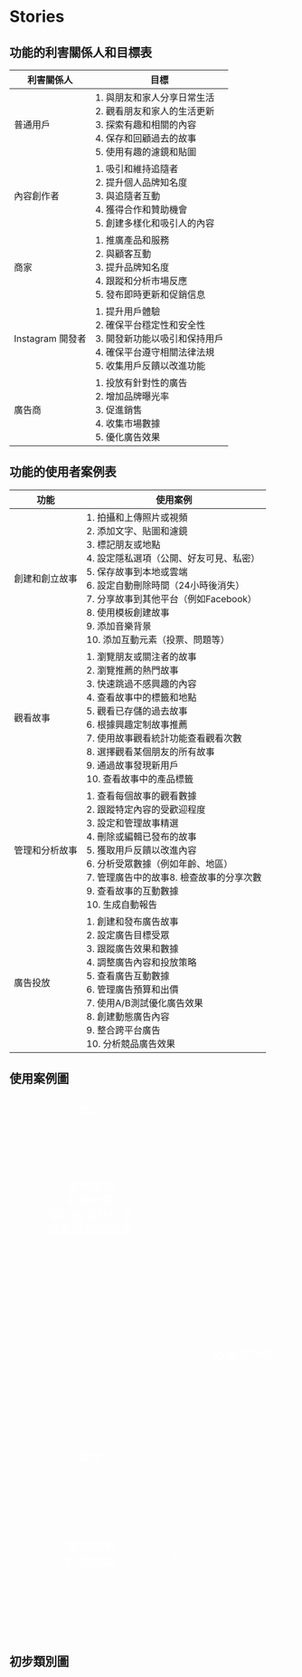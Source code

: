 # Stories<br>
## 功能的利害關係人和目標表
|利害關係人|目標|
|----|----|
|普通用戶|1. 與朋友和家人分享日常生活<br>2. 觀看朋友和家人的生活更新<br>3. 探索有趣和相關的內容<br>4. 保存和回顧過去的故事<br>5. 使用有趣的濾鏡和貼圖|
|內容創作者|1. 吸引和維持追隨者<br>2. 提升個人品牌知名度<br>3. 與追隨者互動<br>4. 獲得合作和贊助機會<br>5. 創建多樣化和吸引人的內容|
|商家|1. 推廣產品和服務<br>2. 與顧客互動<br>3. 提升品牌知名度<br>4. 跟蹤和分析市場反應<br>5. 發布即時更新和促銷信息|
|Instagram 開發者|1. 提升用戶體驗<br>2. 確保平台穩定性和安全性<br>3. 開發新功能以吸引和保持用戶<br>4. 確保平台遵守相關法律法規<br>5. 收集用戶反饋以改進功能|
|廣告商|1. 投放有針對性的廣告<br>2. 增加品牌曝光率<br>3. 促進銷售<br>4. 收集市場數據<br>5. 優化廣告效果|

## 功能的使用者案例表
|功能|使用案例|
|----|----|
|創建和創立故事|1. 拍攝和上傳照片或視頻<br>2. 添加文字、貼圖和濾鏡<br>3. 標記朋友或地點<br>4. 設定隱私選項（公開、好友可見、私密）<br>5. 保存故事到本地或雲端<br>6. 設定自動刪除時間（24小時後消失）<br>7. 分享故事到其他平台（例如Facebook）<br>8. 使用模板創建故事<br>9. 添加音樂背景<br>10. 添加互動元素（投票、問題等）|
|觀看故事|1. 瀏覽朋友或關注者的故事<br>2. 瀏覽推薦的熱門故事<br>3. 快速跳過不感興趣的內容<br>4. 查看故事中的標籤和地點<br>5. 觀看已存儲的過去故事<br>6. 根據興趣定制故事推薦<br>7. 使用故事觀看統計功能查看觀看次數<br>8. 選擇觀看某個朋友的所有故事<br>9. 通過故事發現新用戶<br>10. 查看故事中的產品標籤|
|管理和分析故事|1. 查看每個故事的觀看數據<br>2. 跟蹤特定內容的受歡迎程度<br>3. 設定和管理故事精選<br>4. 刪除或編輯已發布的故事<br>5. 獲取用戶反饋以改進內容<br>6. 分析受眾數據（例如年齡、地區）<br>7. 管理廣告中的故事8. 檢查故事的分享次數<br>9. 查看故事的互動數據<br>10. 生成自動報告|
|廣告投放|1. 創建和發布廣告故事<br>2. 設定廣告目標受眾<br>3. 跟蹤廣告效果和數據<br>4. 調整廣告內容和投放策略<br>5. 查看廣告互動數據<br>6. 管理廣告預算和出價<br>7. 使用A/B測試優化廣告效果<br>8. 創建動態廣告內容<br>9. 整合跨平台廣告<br>10. 分析競品廣告效果|


## 使用案例圖<br>
<svg xmlns="http://www.w3.org/2000/svg" xmlns:xlink="http://www.w3.org/1999/xlink" version="1.1" width="561px" viewBox="-0.5 -0.5 561 1061" content="&lt;mxfile&gt;&lt;diagram id=&quot;WAO5Mam5BiRmqSdbNAsz&quot; name=&quot;第1頁&quot;&gt;&lt;mxGraphModel dx=&quot;1640&quot; dy=&quot;798&quot; grid=&quot;1&quot; gridSize=&quot;10&quot; guides=&quot;1&quot; tooltips=&quot;1&quot; connect=&quot;1&quot; arrows=&quot;1&quot; fold=&quot;1&quot; page=&quot;1&quot; pageScale=&quot;1&quot; pageWidth=&quot;827&quot; pageHeight=&quot;1169&quot; math=&quot;0&quot; shadow=&quot;0&quot;&gt;&lt;root&gt;&lt;mxCell id=&quot;0&quot;/&gt;&lt;mxCell id=&quot;1&quot; parent=&quot;0&quot;/&gt;&lt;mxCell id=&quot;8&quot; value=&quot;觀眾&quot; style=&quot;rounded=0;whiteSpace=wrap;html=1;fontSize=24;fillColor=none;fontColor=#FFFFFF;strokeColor=#FFFFFF;&quot; vertex=&quot;1&quot; parent=&quot;1&quot;&gt;&lt;mxGeometry x=&quot;110&quot; y=&quot;720&quot; width=&quot;320&quot; height=&quot;60&quot; as=&quot;geometry&quot;/&gt;&lt;/mxCell&gt;&lt;mxCell id=&quot;9&quot; value=&quot;查看故事&amp;lt;br style=&amp;quot;font-size: 24px;&amp;quot;&amp;gt;回覆故事&quot; style=&quot;whiteSpace=wrap;html=1;aspect=fixed;fontSize=24;fillColor=none;fontColor=#FFFFFF;strokeColor=#FFFFFF;&quot; vertex=&quot;1&quot; parent=&quot;1&quot;&gt;&lt;mxGeometry x=&quot;110&quot; y=&quot;780&quot; width=&quot;320&quot; height=&quot;320&quot; as=&quot;geometry&quot;/&gt;&lt;/mxCell&gt;&lt;mxCell id=&quot;11&quot; value=&quot;發佈故事&amp;lt;br style=&amp;quot;font-size: 24px;&amp;quot;&amp;gt;刪除故事&amp;lt;br style=&amp;quot;font-size: 24px;&amp;quot;&amp;gt;保存故事到精選&amp;lt;br style=&amp;quot;font-size: 24px;&amp;quot;&amp;gt;查看誰看過故事&quot; style=&quot;whiteSpace=wrap;html=1;aspect=fixed;fontSize=24;fillColor=none;fontColor=#FFFFFF;strokeColor=#FFFFFF;&quot; vertex=&quot;1&quot; parent=&quot;1&quot;&gt;&lt;mxGeometry x=&quot;110&quot; y=&quot;100&quot; width=&quot;320&quot; height=&quot;320&quot; as=&quot;geometry&quot;/&gt;&lt;/mxCell&gt;&lt;mxCell id=&quot;12&quot; value=&quot;用戶&quot; style=&quot;rounded=0;whiteSpace=wrap;html=1;fontSize=24;fillColor=none;fontColor=#FFFFFF;strokeColor=#FFFFFF;&quot; vertex=&quot;1&quot; parent=&quot;1&quot;&gt;&lt;mxGeometry x=&quot;110&quot; y=&quot;40&quot; width=&quot;320&quot; height=&quot;60&quot; as=&quot;geometry&quot;/&gt;&lt;/mxCell&gt;&lt;mxCell id=&quot;15&quot; style=&quot;edgeStyle=none;html=1;exitX=0.5;exitY=0;exitDx=0;exitDy=0;entryX=1;entryY=0.5;entryDx=0;entryDy=0;fontSize=24;fillColor=none;fontColor=#FFFFFF;strokeColor=#FFFFFF;&quot; edge=&quot;1&quot; parent=&quot;1&quot; source=&quot;13&quot; target=&quot;11&quot;&gt;&lt;mxGeometry relative=&quot;1&quot; as=&quot;geometry&quot;&gt;&lt;Array as=&quot;points&quot;&gt;&lt;mxPoint x=&quot;570&quot; y=&quot;260&quot;/&gt;&lt;/Array&gt;&lt;/mxGeometry&gt;&lt;/mxCell&gt;&lt;mxCell id=&quot;16&quot; style=&quot;edgeStyle=none;html=1;fontSize=24;entryX=1;entryY=0.5;entryDx=0;entryDy=0;fillColor=none;fontColor=#FFFFFF;strokeColor=#FFFFFF;&quot; edge=&quot;1&quot; parent=&quot;1&quot; source=&quot;13&quot; target=&quot;9&quot;&gt;&lt;mxGeometry relative=&quot;1&quot; as=&quot;geometry&quot;&gt;&lt;mxPoint x=&quot;439.9999999999998&quot; y=&quot;910&quot; as=&quot;targetPoint&quot;/&gt;&lt;Array as=&quot;points&quot;&gt;&lt;mxPoint x=&quot;570&quot; y=&quot;940&quot;/&gt;&lt;/Array&gt;&lt;/mxGeometry&gt;&lt;/mxCell&gt;&lt;mxCell id=&quot;13&quot; value=&quot;IG故事功能&quot; style=&quot;rounded=0;whiteSpace=wrap;html=1;fontSize=24;fillColor=none;fontColor=#FFFFFF;strokeColor=#FFFFFF;&quot; vertex=&quot;1&quot; parent=&quot;1&quot;&gt;&lt;mxGeometry x=&quot;470&quot; y=&quot;520&quot; width=&quot;200&quot; height=&quot;60&quot; as=&quot;geometry&quot;/&gt;&lt;/mxCell&gt;&lt;/root&gt;&lt;/mxGraphModel&gt;&lt;/diagram&gt;&lt;/mxfile&gt;" onclick="(function(svg){var src=window.event.target||window.event.srcElement;while (src!=null&amp;&amp;src.nodeName.toLowerCase()!='a'){src=src.parentNode;}if(src==null){if(svg.wnd!=null&amp;&amp;!svg.wnd.closed){svg.wnd.focus();}else{var r=function(evt){if(evt.data=='ready'&amp;&amp;evt.source==svg.wnd){svg.wnd.postMessage(decodeURIComponent(svg.getAttribute('content')),'*');window.removeEventListener('message',r);}};window.addEventListener('message',r);svg.wnd=window.open('https://viewer.diagrams.net/?client=1&amp;page=0&amp;edit=_blank');}}})(this);" style="cursor:pointer;max-width:100%;max-height:1061px;"><defs/><g><rect x="0" y="680" width="320" height="60" fill="none" stroke="#ffffff" pointer-events="all"/><g transform="translate(-0.5 -0.5)"><switch><foreignObject pointer-events="none" width="100%" height="100%" requiredFeatures="http://www.w3.org/TR/SVG11/feature#Extensibility" style="overflow: visible; text-align: left;"><div xmlns="http://www.w3.org/1999/xhtml" style="display: flex; align-items: unsafe center; justify-content: unsafe center; width: 318px; height: 1px; padding-top: 710px; margin-left: 1px;"><div data-drawio-colors="color: #FFFFFF; " style="box-sizing: border-box; font-size: 0px; text-align: center;"><div style="display: inline-block; font-size: 24px; font-family: Helvetica; color: rgb(255, 255, 255); line-height: 1.2; pointer-events: all; white-space: normal; overflow-wrap: normal;">觀眾</div></div></div></foreignObject><text x="160" y="717" fill="#FFFFFF" font-family="Helvetica" font-size="24px" text-anchor="middle">觀眾</text></switch></g><rect x="0" y="740" width="320" height="320" fill="none" stroke="#ffffff" pointer-events="all"/><g transform="translate(-0.5 -0.5)"><switch><foreignObject pointer-events="none" width="100%" height="100%" requiredFeatures="http://www.w3.org/TR/SVG11/feature#Extensibility" style="overflow: visible; text-align: left;"><div xmlns="http://www.w3.org/1999/xhtml" style="display: flex; align-items: unsafe center; justify-content: unsafe center; width: 318px; height: 1px; padding-top: 900px; margin-left: 1px;"><div data-drawio-colors="color: #FFFFFF; " style="box-sizing: border-box; font-size: 0px; text-align: center;"><div style="display: inline-block; font-size: 24px; font-family: Helvetica; color: rgb(255, 255, 255); line-height: 1.2; pointer-events: all; white-space: normal; overflow-wrap: normal;">查看故事<br style="font-size: 24px;" />回覆故事</div></div></div></foreignObject><text x="160" y="907" fill="#FFFFFF" font-family="Helvetica" font-size="24px" text-anchor="middle">查看故事
回覆故事</text></switch></g><rect x="0" y="60" width="320" height="320" fill="none" stroke="#ffffff" pointer-events="all"/><g transform="translate(-0.5 -0.5)"><switch><foreignObject pointer-events="none" width="100%" height="100%" requiredFeatures="http://www.w3.org/TR/SVG11/feature#Extensibility" style="overflow: visible; text-align: left;"><div xmlns="http://www.w3.org/1999/xhtml" style="display: flex; align-items: unsafe center; justify-content: unsafe center; width: 318px; height: 1px; padding-top: 220px; margin-left: 1px;"><div data-drawio-colors="color: #FFFFFF; " style="box-sizing: border-box; font-size: 0px; text-align: center;"><div style="display: inline-block; font-size: 24px; font-family: Helvetica; color: rgb(255, 255, 255); line-height: 1.2; pointer-events: all; white-space: normal; overflow-wrap: normal;">發佈故事<br style="font-size: 24px;" />刪除故事<br style="font-size: 24px;" />保存故事到精選<br style="font-size: 24px;" />查看誰看過故事</div></div></div></foreignObject><text x="160" y="227" fill="#FFFFFF" font-family="Helvetica" font-size="24px" text-anchor="middle">發佈故事刪除故事保存故事到精選查看誰看過故事...</text></switch></g><rect x="0" y="0" width="320" height="60" fill="none" stroke="#ffffff" pointer-events="all"/><g transform="translate(-0.5 -0.5)"><switch><foreignObject pointer-events="none" width="100%" height="100%" requiredFeatures="http://www.w3.org/TR/SVG11/feature#Extensibility" style="overflow: visible; text-align: left;"><div xmlns="http://www.w3.org/1999/xhtml" style="display: flex; align-items: unsafe center; justify-content: unsafe center; width: 318px; height: 1px; padding-top: 30px; margin-left: 1px;"><div data-drawio-colors="color: #FFFFFF; " style="box-sizing: border-box; font-size: 0px; text-align: center;"><div style="display: inline-block; font-size: 24px; font-family: Helvetica; color: rgb(255, 255, 255); line-height: 1.2; pointer-events: all; white-space: normal; overflow-wrap: normal;">用戶</div></div></div></foreignObject><text x="160" y="37" fill="#FFFFFF" font-family="Helvetica" font-size="24px" text-anchor="middle">用戶</text></switch></g><path d="M 460 480 L 460 230 Q 460 220 450 220 L 326.37 220" fill="none" stroke="#ffffff" stroke-miterlimit="10" pointer-events="stroke"/><path d="M 321.12 220 L 328.12 216.5 L 326.37 220 L 328.12 223.5 Z" fill="#ffffff" stroke="#ffffff" stroke-miterlimit="10" pointer-events="all"/><path d="M 460 540 L 460 890 Q 460 900 450 900 L 326.37 900" fill="none" stroke="#ffffff" stroke-miterlimit="10" pointer-events="stroke"/><path d="M 321.12 900 L 328.12 896.5 L 326.37 900 L 328.12 903.5 Z" fill="#ffffff" stroke="#ffffff" stroke-miterlimit="10" pointer-events="all"/><rect x="360" y="480" width="200" height="60" fill="none" stroke="#ffffff" pointer-events="all"/><g transform="translate(-0.5 -0.5)"><switch><foreignObject pointer-events="none" width="100%" height="100%" requiredFeatures="http://www.w3.org/TR/SVG11/feature#Extensibility" style="overflow: visible; text-align: left;"><div xmlns="http://www.w3.org/1999/xhtml" style="display: flex; align-items: unsafe center; justify-content: unsafe center; width: 198px; height: 1px; padding-top: 510px; margin-left: 361px;"><div data-drawio-colors="color: #FFFFFF; " style="box-sizing: border-box; font-size: 0px; text-align: center;"><div style="display: inline-block; font-size: 24px; font-family: Helvetica; color: rgb(255, 255, 255); line-height: 1.2; pointer-events: all; white-space: normal; overflow-wrap: normal;">IG故事功能</div></div></div></foreignObject><text x="460" y="517" fill="#FFFFFF" font-family="Helvetica" font-size="24px" text-anchor="middle">IG故事功能</text></switch></g></g><switch><g requiredFeatures="http://www.w3.org/TR/SVG11/feature#Extensibility"/><a transform="translate(0,-5)" xlink:href="https://www.diagrams.net/doc/faq/svg-export-text-problems" target="_blank"><text text-anchor="middle" font-size="10px" x="50%" y="100%">Text is not SVG - cannot display</text></a></switch></svg>
## 初步類別圖<br>


